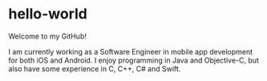 # hello-world

Welcome to my GitHub!

I am currently working as a Software Engineer in mobile app development for both iOS and Android.
I enjoy programming in Java and Objective-C, but also have some experience in C, C++, C# and Swift.
